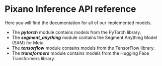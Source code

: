 # Pixano Inference API reference

Here you will find the documentation for all of our implemented models.

- The **_pytorch_** module contains models from the PyTorch library.
- The **_segment_anything_** module contains the Segment Anything Model (SAM) for Meta.
- The **_tensorflow_** module contains models from the TensorFlow library.
- The **_transformers_** module contains models from the Hugging Face Transformers library.
